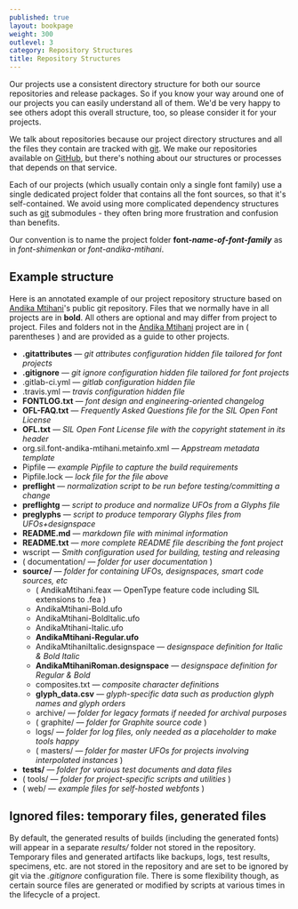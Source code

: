 ```yaml
---
published: true
layout: bookpage
weight: 300
outlevel: 3
category: Repository Structures
title: Repository Structures
---
```


Our projects use a consistent directory structure for both our source repositories and release packages. So if you know your way around one of our projects you can easily understand all of them. We'd be very happy to see others adopt this overall structure, too, so please consider it for your projects.

We talk about repositories because our project directory structures and all the files they contain are tracked with [git]. We make our repositories available on [GitHub], but there's nothing about our structures or processes that depends on that service.

Each of our projects (which usually contain only a single font family) use a single dedicated project folder that contains all the font sources, so that it's self-contained. We avoid using more complicated dependency structures such as [git] submodules - they often bring more frustration and confusion than benefits.

Our convention is to name the project folder __font-*name-of-font-family*__ as in *font-shimenkan* or *font-andika-mtihani*.

## Example structure

Here is an annotated example of our project repository structure based on [Andika Mtihani]'s public git repository. Files that we normally have in all projects are in __bold__. All others are optional and may differ from project to project. Files and folders not in the [Andika Mtihani] project are in ( parentheses ) and are provided as a guide to other projects.

- __.gitattributes__ — *git attributes configuration hidden file tailored for font projects*
- __.gitignore__ — *git ignore configuration hidden file tailored for font projects*
- .gitlab-ci.yml — *gitlab configuration hidden file*
- .travis.yml — *travis configuration hidden file*
- __FONTLOG.txt__ — *font design and engineering-oriented changelog*
- __OFL-FAQ.txt__ — *Frequently Asked Questions file for the SIL Open Font License*
- __OFL.txt__ — *SIL Open Font License file with the copyright statement in its header*
- org.sil.font-andika-mtihani.metainfo.xml — *Appstream metadata template*
- Pipfile — *example Pipfile to capture the build requirements*
- Pipfile.lock — *lock file for the file above*
- __preflight__ — *normalization script to be run before testing/committing a change*
- __preflightg__ — *script to produce and normalize UFOs from a Glyphs file*
- __preglyphs__ — *script to produce temporary Glyphs files from UFOs+designspace*
- __README.md__ — *markdown file with minimal information*
- __README.txt__ — *more complete README file describing the font project*
- wscript — *Smith configuration used for building, testing and releasing*
- ( documentation/ — *folder for user documentation* )
- __source/__ — *folder for containing UFOs, designspaces, smart code sources, etc*
  - ( AndikaMtihani.feax — OpenType feature code including SIL extensions to .fea )
  - AndikaMtihani-Bold.ufo
  - AndikaMtihani-BoldItalic.ufo
  - AndikaMtihani-Italic.ufo
  - __AndikaMtihani-Regular.ufo__
  - AndikaMtihaniItalic.designspace — *designspace definition for Italic & Bold Italic*
  - __AndikaMtihaniRoman.designspace__ — *designspace definition for Regular & Bold*
  - composites.txt — *composite character definitions*
  - __glyph_data.csv__ — *glyph-specific data such as production glyph names and glyph orders*
  - archive/ — *folder for legacy formats if needed for archival purposes*
  - ( graphite/ — *folder for Graphite source code* )
  - logs/ — *folder for log files, only needed as a placeholder to make tools happy*
  - ( masters/ — *folder for master UFOs for projects involving interpolated instances* )
- __tests/__ — *folder for various test documents and data files*
- ( tools/ — *folder for project-specific scripts and utilities* )
- ( web/ — *example files for self-hosted webfonts* )

## Ignored files: temporary files, generated files ###

By default, the generated results of builds (including the generated fonts) will appear in a separate *results/* folder not stored in the repository. Temporary files and generated artifacts like backups, logs, test results, specimens, etc. are not stored in the repository and are set to be ignored by git via the *.gitignore* configuration file. There is some flexibility though, as certain source files are generated or modified by scripts at various times in the lifecycle of a project.

[git]: https://git-scm.com/
[GitHub]: https://github.com/
[Andika Mtihani]: https://github.com/silnrsi/font-andika-mtihani
